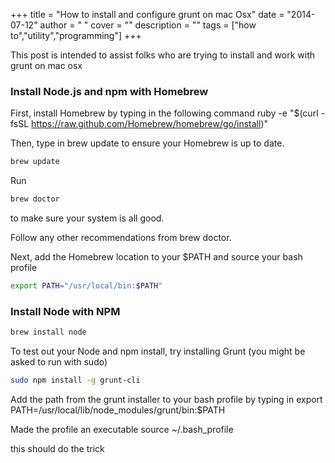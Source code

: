 
+++
title = "How to install and configure grunt on mac Osx"
date = "2014-07-12"
author = " "
cover = ""
description = ""
tags = ["how to","utility","programming"]
+++

This post is intended to assist folks who are trying to install and work with grunt on mac osx

 ### Install Node.js and npm with Homebrew

 First, install Homebrew by typing in the following command ruby -e "$(curl -fsSL https://raw.github.com/Homebrew/homebrew/go/install)"

Then, type in brew update to ensure your Homebrew is up to date.

```bash
brew update
```
Run  
```bash
brew doctor 
``` 
to make sure your system is all good.

Follow any other recommendations from brew doctor.

Next, add the Homebrew location to your $PATH and source your bash profile

```bash
export PATH="/usr/local/bin:$PATH"
```
### Install Node with NPM

```bash
brew install node
```

To test out your Node and npm install, try installing Grunt (you might be asked to run with sudo)

```bash
sudo npm install -g grunt-cli
```

Add the path from the grunt installer to your bash profile by typing in export PATH=/usr/local/lib/node_modules/grunt/bin:$PATH

Made the profile an executable source ~/.bash_profile

this should do the trick




